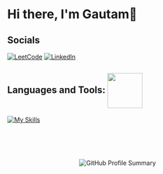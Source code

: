 # Hi there, I'm Gautam👋  
## Socials  
[![LeetCode](https://img.shields.io/badge/LeetCode-000000?style=for-the-badge&logo=LeetCode&logoColor=#d16c06)](https://leetcode.com/Gautam_Thakur/) [![LinkedIn](https://img.shields.io/badge/linkedin-%230077B5.svg?style=for-the-badge&logo=linkedin&logoColor=white)](https://www.linkedin.com/in/GautamThakur2004/)
  
## Languages and Tools:  <img src ='https://camo.githubusercontent.com/63371d36886ee658f5a97401f393e1ab1684b2fd3de674b8f5efc7d410b2a3d0/68747470733a2f2f6d656469612e67697068792e636f6d2f6d656469612f57556c706c634d704f43456d5447427442572f67697068792e676966' align = 'center' height = 80px>

[![My Skills](https://skillicons.dev/icons?i=java,html,css,js,ts,react,tailwind,nodejs,githubactions,express,vscode&theme=dark)](https://skillicons.dev)  
<br>
<br>
<br>
<br>
<div style="text-align: center;">
  <img src="http://github-profile-summary-cards.vercel.app/api/cards/stats?username=hridaya14&theme=radical" alt="GitHub Profile Summary">
</div>
